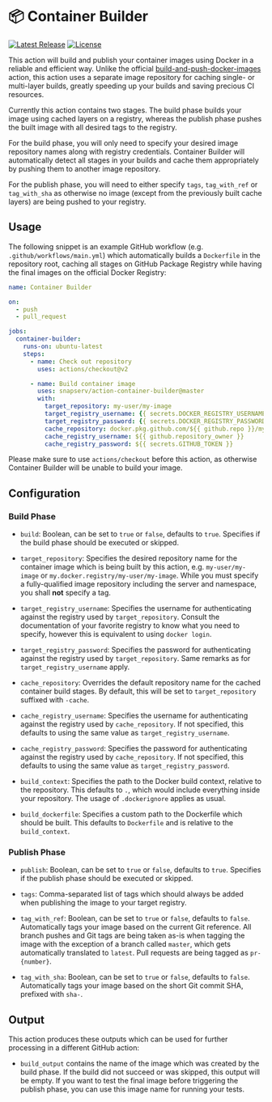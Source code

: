 # :package: Container Builder

[![Latest Release](https://img.shields.io/github/v/release/snapserv/action-container-builder)](https://github.com/snapserv/action-container-builder/releases)
[![License](https://img.shields.io/github/license/snapserv/action-container-builder)](https://github.com/snapserv/action-container-builder/blob/master/LICENSE)

This action will build and publish your container images using Docker in
a reliable and efficient way. Unlike the official
[build-and-push-docker-images](https://github.com/marketplace/actions/build-and-push-docker-images)
action, this action uses a separate image repository for caching single-
or multi-layer builds, greatly speeding up your builds and saving
precious CI resources.

Currently this action contains two stages. The build phase builds your
image using cached layers on a registry, whereas the publish phase
pushes the built image with all desired tags to the registry.

For the build phase, you will only need to specify your desired image
repository names along with registry credentials. Container Builder will
automatically detect all stages in your builds and cache them
appropriately by pushing them to another image repository.

For the publish phase, you will need to either specify `tags`,
`tag_with_ref` or `tag_with_sha` as otherwise no image (except from the
previously built cache layers) are being pushed to your registry.

## Usage

The following snippet is an example GitHub workflow (e.g.
`.github/workflows/main.yml`) which automatically builds a `Dockerfile`
in the repository root, caching all stages on GitHub Package Registry
while having the final images on the official Docker Registry:

```yaml
name: Container Builder

on:
  - push
  - pull_request

jobs:
  container-builder:
    runs-on: ubuntu-latest
    steps:
      - name: Check out repository
        uses: actions/checkout@v2

      - name: Build container image
        uses: snapserv/action-container-builder@master
        with:
          target_repository: my-user/my-image
          target_registry_username: {{ secrets.DOCKER_REGISTRY_USERNAME }}
          target_registry_password: {{ secrets.DOCKER_REGISTRY_PASSWORD }}
          cache_repository: docker.pkg.github.com/${{ github.repo }}/my-image
          cache_registry_username: ${{ github.repository_owner }}
          cache_registry_password: ${{ secrets.GITHUB_TOKEN }}
```

Please make sure to use `actions/checkout` before this action, as
otherwise Container Builder will be unable to build your image.

## Configuration

### Build Phase

- `build`: Boolean, can be set to `true` or `false`, defaults to `true`.
  Specifies if the build phase should be executed or skipped.

- `target_repository`: Specifies the desired repository name for the
  container image which is being built by this action, e.g.
  `my-user/my-image` or `my.docker.registry/my-user/my-image`. While you
  must specify a fully-qualified image repository including the server
  and namespace, you shall **not** specify a tag.

- `target_registry_username`: Specifies the username for authenticating
  against the registry used by `target_repository`. Consult the
  documentation of your favorite registry to know what you need to
  specify, however this is equivalent to using `docker login`.

- `target_registry_password`: Specifies the password for authenticating
  against the registry used by `target_repository`. Same remarks as for
  `target_registry_username` apply.

- `cache_repository`: Overrides the default repository name for the
  cached container build stages. By default, this will be set to
  `target_repository` suffixed with `-cache`.

- `cache_registry_username`: Specifies the username for authenticating
  against the registry used by `cache_repository`. If not specified,
  this defaults to using the same value as `target_registry_username`.

- `cache_registry_password`: Specifies the password for authenticating
  against the registry used by `cache_repository`. If not specified,
  this defaults to using the same value as `target_registry_password`.

- `build_context`: Specifies the path to the Docker build context,
  relative to the repository. This defaults to `.`, which would include
  everything inside your repository. The usage of `.dockerignore`
  applies as usual.

- `build_dockerfile`: Specifies a custom path to the Dockerfile which
  should be built. This defaults to `Dockerfile` and is relative to the
  `build_context`.

### Publish Phase

- `publish`: Boolean, can be set to `true` or `false`, defaults to
  `true`. Specifies if the publish phase should be executed or skipped.

- `tags`: Comma-separated list of tags which should always be added when
  publishing the image to your target registry.

- `tag_with_ref`: Boolean, can be set to `true` or `false`, defaults to
  `false`. Automatically tags your image based on the current Git
  reference. All branch pushes and Git tags are being taken as-is when
  tagging the image with the exception of a branch called `master`,
  which gets automatically translated to `latest`. Pull requests are
  being tagged as `pr-{number}`.

- `tag_with_sha`: Boolean, can be set to `true` or `false`, defaults to
  `false`. Automatically tags your image based on the short Git
  commit SHA, prefixed with `sha-`.

## Output

This action produces these outputs which can be used for further
processing in a different GitHub action:

- `build_output` contains the name of the image which was created by the
  build phase. If the build did not succeed or was skipped, this output
  will be empty. If you want to test the final image before triggering
  the publish phase, you can use this image name for running your tests.
